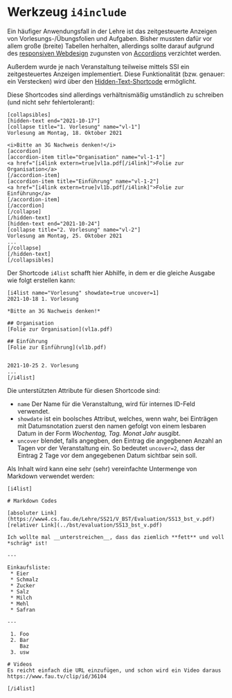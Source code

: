Werkzeug `i4include`
====================

Ein häufiger Anwendungsfall in der Lehre ist das zeitgesteuerte Anzeigen von
Vorlesungs-/Übungsfolien und Aufgaben.
Bisher mussten dafür vor allem große (breite) Tabellen herhalten,
allerdings sollte darauf aufgrund des [responsiven Webdesign](https://de.wikipedia.org/wiki/Responsive_Webdesign)
zugunsten von [Accordions](https://www.wordpress.rrze.fau.de/plugins/fau-und-rrze-plugins/elements/accordion/)
verzichtet werden.

Außerdem wurde je nach Veranstaltung teilweise mittels SSI ein zeitgesteuertes
Anzeigen implementiert. Diese Funktionalität (bzw. genauer: ein Verstecken)
wird über den [Hidden-Text-Shortcode](https://www.wordpress.rrze.fau.de/plugins/fau-und-rrze-plugins/elements/hidden-text/)
ermöglicht.

Diese Shortcodes sind allerdings verhältnismäßig umständlich zu schreiben (und nicht sehr fehlertolerant):

    [collapsibles]
    [hidden-text end="2021-10-17"]
    [collapse title="1. Vorlesung" name="vl-1"]
    Vorlesung am Montag, 18. Oktober 2021
    
    <i>Bitte an 3G Nachweis denken!</i>
    [accordion]
    [accordion-item title="Organisation" name="vl-1-1"]
    <a href="[i4link extern=true]vl1a.pdf[/i4link]">Folie zur Organisation</a>
    [/accordion-item]
    [accordion-item title="Einführung" name="vl-1-2"]
    <a href="[i4link extern=true]vl1b.pdf[/i4link]">Folie zur Einführung</a>
    [/accordion-item]
    [/accordion]
    [/collapse]
    [/hidden-text]
    [hidden-text end="2021-10-24"]
    [collapse title="2. Vorlesung" name="vl-2"]
    Vorlesung am Montag, 25. Oktober 2021
    ...
    [/collapse]
    [/hidden-text]
    [/collapsibles]

Der Shortcode `i4list` schafft hier Abhilfe, in dem er die gleiche Ausgabe
wie folgt erstellen kann:

    [i4list name="Vorlesung" showdate=true uncover=1]
    2021-10-18 1. Vorlesung
    
    *Bitte an 3G Nachweis denken!*
    
    ## Organisation
    [Folie zur Organisation](vl1a.pdf)
    
    ## Einführung
    [Folie zur Einführung](vl1b.pdf)
    
    
    2021-10-25 2. Vorlesung
    ...
    [/i4list]

Die unterstützten Attribute für diesen Shortcode sind:

 * `name` Der Name für die Veranstaltung, wird für internes ID-Feld verwendet.
 * `showdate` ist ein boolsches Attribut, welches, wenn wahr, bei Einträgen mit
   Datumsnotation zuerst den namen gefolgt von einem lesbaren Datum in der Form
   *Wochentag, Tag. Monat Jahr* ausgibt.
 * `uncover` blendet, falls angegben, den Eintrag die angegbenen Anzahl an
   Tagen vor der Veranstaltung ein.
   So bedeutet `uncover=2`, dass der Eintrag 2 Tage vor dem angegebenen Datum
   sichtbar sein soll.

Als Inhalt wird kann eine sehr (sehr) vereinfachte Untermenge von Markdown
verwendet werden:

    [i4list]
    
    # Markdown Codes
    
    [absoluter Link](https://www4.cs.fau.de/Lehre/SS21/V_BST/Evaluation/SS13_bst_v.pdf)
    [relativer Link](../bst/evaluation/SS13_bst_v.pdf)
    
    Ich wollte mal __unterstreichen__, dass das ziemlich **fett** und voll *schräg* ist!
    
    ---
    
    Einkaufsliste:
     * Eier
     * Schmalz
     * Zucker
     * Salz
     * Milch
     * Mehl
     * Safran
    
    ---
    
     1. Foo
     2. Bar
        Baz
     3. usw
    
    # Videos
    Es reicht einfach die URL einzufügen, und schon wird ein Video daraus
    https://www.fau.tv/clip/id/36104
    
    [/i4list]

